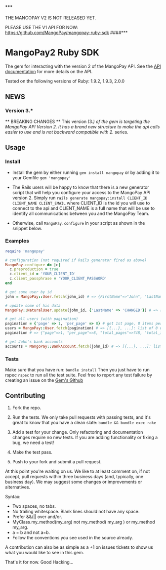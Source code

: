 #### ***
THE MANGOPAY V2 IS NOT RELEASED YET. 

PLEASE USE THE V1 API FOR NOW: https://github.com/MangoPay/mangopay-ruby-sdk 
####***

# MangoPay2 Ruby SDK

The gem for interacting with the version 2 of the MangoPay API.
See the [API documentation](http://docs.mangopay.com/api-references/)
for more details on the API.

Tested on the following versions of Ruby: 1.9.2, 1.9.3, 2.0.0

## NEWS

### Version 3.*
** BREAKING CHANGES **
This version (3.*) of the gem is targeting the MangoPay API Version 2.
It has a brand new structure to make the api calls easier to use
and is not backward compatible with 2.* series.

## Usage

### Install
* Install the gem by either running ```gem install mangopay```
or by adding it to your Gemfile ```gem 'mangopay'```

* The Rails users will be happy to know that there is a new generator script
that will help you configure your access to the MangoPay API version 2.
Simply run ``rails generate mangopay:install CLIENT_ID CLIENT_NAME CLIENT_EMAIL``
where CLIENT_ID is the id you will use to connect to the api
and CLIENT_NAME is a full name that will be use to identify all communications
between you and the MangoPay Team.

* Otherwise, call ```MangoPay.configure``` in your script as shown in the snippet below.

### Examples

```ruby
require 'mangopay'

# configuration (not required if Rails generator fired as above)
MangoPay.configure do |c|
  c.preproduction = true
  c.client_id = 'YOUR_CLIENT_ID'
  c.client_passphrase = 'YOUR_CLIENT_PASSWORD'
end

# get some user by id
john = MangoPay::User.fetch(john_id) # => {FirstName"=>"John", "LastName"=>"Doe", ...}

# update some of his data
MangoPay::NaturalUser.update(john_id, {'LastName' => 'CHANGED'}) # => {FirstName"=>"John", "LastName"=>"CHANGED", ...}

# get all users (with pagination)
pagination = {'page' => 1, 'per_page' => 8} # get 1st page, 8 items per page
users = MangoPay::User.fetch(pagination) # => [{...}, ...]: list of 8 users data hashes
pagination # => {"page"=>1, "per_page"=>8, "total_pages"=>748, "total_items"=>5978}

# get John's bank accounts
accounts = MangoPay::BankAccount.fetch(john_id) # => [{...}, ...]: list of accounts data hashes (10 per page by default)
```

### Tests
Make sure that you have run: ```bundle install```
Then you just have to run rspec ```rspec``` to run all the test suite.
Feel free to report any test failure by creating an issue
on the [Gem's Github](https://github.com/MangoPay/mangopay2-ruby-sdk/issues)

## Contributing

1. Fork the repo.

2. Run the tests. We only take pull requests with passing tests, and it's great
to know that you have a clean slate: `bundle && bundle exec rake`

3. Add a test for your change. Only refactoring and documentation changes
require no new tests. If you are adding functionality or fixing a bug, we need
a test!

4. Make the test pass.

5. Push to your fork and submit a pull request.

At this point you're waiting on us. We like to at least comment on, if not
accept, pull requests within three business days (and, typically, one business
day). We may suggest some changes or improvements or alternatives.

Syntax:

* Two spaces, no tabs.
* No trailing whitespace. Blank lines should not have any space.
* Prefer &&/|| over and/or.
* MyClass.my_method(my_arg) not my_method( my_arg ) or my_method my_arg.
* a = b and not a=b.
* Follow the conventions you see used in the source already.

A contribution can also be as simple as a +1 on issues tickets to show us
what you would like to see in this gem.

That's it for now. Good Hacking...
